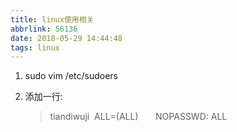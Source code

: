 ```yaml
---
title: linux使用相关
abbrlink: 56136
date: 2018-05-29 14:44:48
tags: linux
---
```


1. sudo vim /etc/sudoers

2. 添加一行:

   > tiandiwuji  ALL=(ALL)       NOPASSWD: ALL

